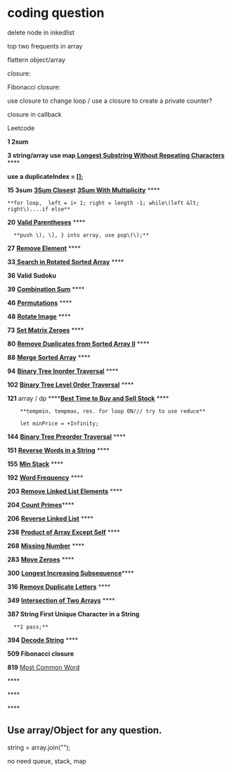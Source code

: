 # coding question



delete node in inkedlist

top two frequents in array

flattern object/array

closure:

  Fibonacci closure:

  use closure to change loop / use a closure to create a private counter?

 closure in callback



Leetcode

**1  2sum**

**3 string/array  use map**[  **Longest Substring Without Repeating Characters**](https://leetcode.com/problems/longest-substring-without-repeating-characters) ****

   **use a duplicateIndex = \[\];** 

**15 3sum** [**3Sum Closes**](https://leetcode.com/problems/3sum-closest)**t**  [**3Sum With Multiplicity**](https://leetcode.com/problems/3sum-with-multiplicity)    ****

    **for loop,  left = i+ 1; right = length -1; while\(left &lt; right\)....if else**

**20**  [**Valid Parentheses**](https://leetcode.com/problems/valid-parentheses)    ****

      **push \), \], } into array, use pop\(\);**

**27** [**Remove Element**](https://leetcode.com/problems/remove-element)    ****

**33**[  **Search in Rotated Sorted Array**](https://leetcode.com/problems/search-in-rotated-sorted-array)    ****

**36  Valid Sudoku**

**39**  [**Combination Sum**](https://leetcode.com/problems/combination-sum)    ****

**46** [**Permutations**](https://leetcode.com/problems/permutations)    ****

**48** [**Rotate Image**](https://leetcode.com/problems/rotate-image)    ****

**73** [**Set Matrix Zeroes**](https://leetcode.com/problems/set-matrix-zeroes) ****

**80** [**Remove Duplicates from Sorted Array II**](https://leetcode.com/problems/remove-duplicates-from-sorted-array-ii)   ****

**88** [**Merge Sorted Array**](https://leetcode.com/problems/merge-sorted-array)    ****

**94** [**Binary Tree Inorder Traversal**](https://leetcode.com/problems/binary-tree-inorder-traversal)   ****

**102** [**Binary Tree Level Order Traversal**](https://leetcode.com/problems/binary-tree-level-order-traversal)    ****

**121** array / dp  ****[**Best Time to Buy and Sell Stock**](https://leetcode.com/problems/best-time-to-buy-and-sell-stock)   ****

        **tempmin, tempmax, res. for loop ON/// try to use reduce**

```text
    let minPrice = +Infinity;
```

**144** [**Binary Tree Preorder Traversal**](https://leetcode.com/problems/binary-tree-preorder-traversal)    ****

**151** [**Reverse Words in a String**](https://leetcode.com/problems/reverse-words-in-a-string)   ****

**155** [**Min Stack**](https://leetcode.com/problems/min-stack)   ****

**192** [**Word Frequency**](https://leetcode.com/problems/word-frequency)    ****

**203** [**Remove Linked List Elements**](https://leetcode.com/problems/remove-linked-list-elements) ****

**204**[ **Count Primes**](https://leetcode.com/problems/count-primes)\*\*\*\*

**206** [**Reverse Linked List**](https://leetcode.com/problems/reverse-linked-list)  ****

**238** [**Product of Array Except Self**](https://leetcode.com/problems/product-of-array-except-self)    ****

**268** [**Missing Number**](https://leetcode.com/problems/missing-number)  ****

**283** [**Move Zeroes**](https://leetcode.com/problems/move-zeroes)    ****

**300**  [**Longest Increasing Subsequence**](https://leetcode.com/problems/longest-increasing-subsequence)\*\*\*\*

**316**  [**Remove Duplicate Letters**](https://leetcode.com/problems/remove-duplicate-letters) ****

**349** [ **Intersection of Two Arrays**](https://leetcode.com/problems/intersection-of-two-arrays)    ****

**387 String  First Unique Character in a String**

      **2 pass;**

**394** [ **Decode String**](https://leetcode.com/problems/decode-string)   ****

**509 Fibonacci closure**

**819** [Most Common Word](https://leetcode.com/problems/most-common-word)    

\*\*\*\*

\*\*\*\*

\*\*\*\*

## Use array/Object for any question.

string =  array.join\(""\);

no need queue, stack, map

